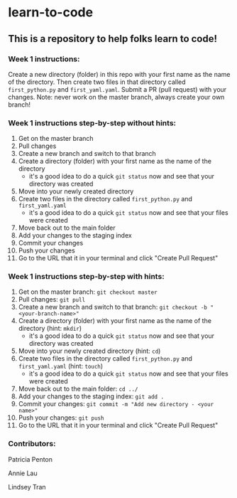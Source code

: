 # learn-to-code

## This is a repository to help folks learn to code!

### Week 1 instructions:

Create a new directory (folder) in this repo with your first name as the name of the directory. Then create two files in that
directory called `first_python.py` and `first_yaml.yaml`. Submit a PR (pull request) with your changes. Note: never
work on the master branch, always create your own branch!

### Week 1 instructions step-by-step without hints:
1. Get on the master branch
2. Pull changes
3. Create a new branch and switch to that branch
4. Create a directory (folder) with your first name as the name of the directory
     - it's a good idea to do a quick `git status` now and see that your directory was created
5. Move into your newly created directory
6. Create two files in the directory called `first_python.py` and `first_yaml.yaml`
     - it's a good idea to do a quick `git status` now and see that your files were created
7. Move back out to the main folder
8. Add your changes to the staging index
9. Commit your changes
10. Push your changes
11. Go to the URL that it in your terminal and click "Create Pull Request"

### Week 1 instructions step-by-step with hints:
1. Get on the master branch: `git checkout master`
2. Pull changes: `git pull`
3. Create a new branch and switch to that branch: `git checkout -b "<your-branch-name>"`
4. Create a directory (folder) with your first name as the name of the directory (hint: `mkdir`)
     - it's a good idea to do a quick `git status` now and see that your directory was created
5. Move into your newly created directory (hint: `cd`)
6. Create two files in the directory called `first_python.py` and `first_yaml.yaml` (hint: `touch`)
     - it's a good idea to do a quick `git status` now and see that your files were created
7. Move back out to the main folder: `cd ../`
8. Add your changes to the staging index: `git add .`
9. Commit your changes: `git commit -m "Add new directory - <your name>"`
10. Push your changes: `git push`
11. Go to the URL that it in your terminal and click "Create Pull Request"

### Contributors:

Patricia Penton

Annie Lau

Lindsey Tran
